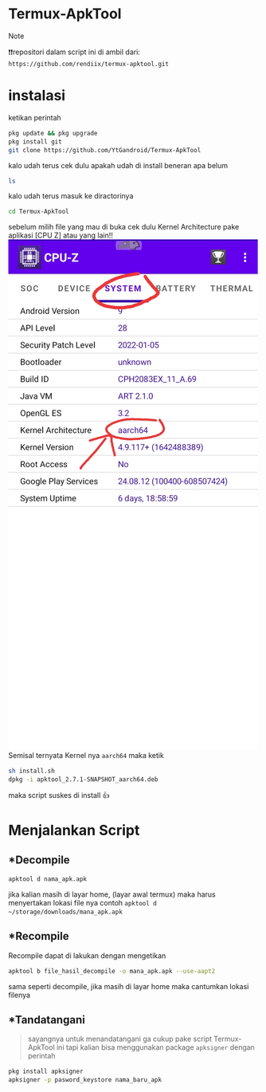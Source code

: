 # Termux-ApkTool
> [!NOTE]
>❗❗repositori dalam script ini di ambil dari: ```https://github.com/rendiix/termux-apktool.git```
# instalasi
ketikan perintah
```bash
pkg update && pkg upgrade
pkg install git
git clone https://github.com/YtGandroid/Termux-ApkTool
```

kalo udah terus cek dulu apakah udah di install beneran apa belum
```bash
ls
```

kalo udah terus masuk ke diractorinya
```bash
cd Termux-ApkTool
```

sebelum milih file yang mau di buka cek dulu Kernel Architecture pake aplikasi [CPU Z] atau yang lain!!
![TERMUX APKTOOL](aa.jpg)
Semisal ternyata Kernel nya ```aarch64``` maka ketik 
```bash
sh install.sh
dpkg -i apktool_2.7.1-SNAPSHOT_aarch64.deb
```
maka script suskes di install :+1:
# Menjalankan Script
## *Decompile
```bash
apktool d nama_apk.apk
```
jika kalian masih di layar home, (layar awal termux) maka harus menyertakan lokasi file nya contoh ```apktool d ~/storage/downloads/mana_apk.apk```

## *Recompile
Recompile dapat di lakukan dengan mengetikan
```bash
apktool b file_hasil_decompile -o mana_apk.apk --use-aapt2
```
sama seperti decompile, jika masih di layar home maka cantumkan lokasi filenya

## *Tandatangani
> sayangnya untuk menandatangani ga cukup pake script Termux-ApkTool ini tapi kalian bisa menggunakan package ```apksigner``` dengan perintah
```bash
pkg install apksigner
apksigner -p pasword_keystore nama_baru_apk
```
